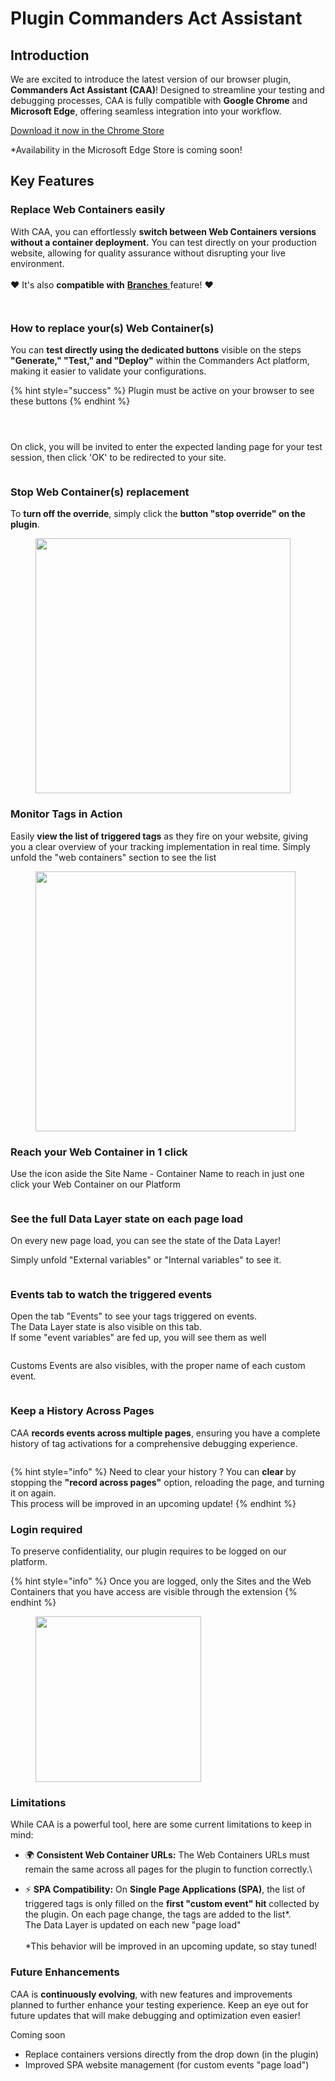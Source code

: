 # Plugin Commanders Act Assistant

## Introduction

We are excited to introduce the latest version of our browser plugin, **Commanders Act Assistant (CAA)**! Designed to streamline your testing and debugging processes, CAA is fully compatible with **Google Chrome** and **Microsoft Edge**, offering seamless integration into your workflow.

[Download it now in the Chrome Store](https://chromewebstore.google.com/detail/commanders-act-assistant/lfaifjhjdolnpnlgeohohaalbeidhlpj)

\*Availability in the Microsoft Edge Store is coming soon!

## Key Features &#x20;

### Replace Web Containers easily

With CAA, you can effortlessly **switch between Web Containers versions without a container deployment.** You can test directly on your production website, allowing for quality assurance without disrupting your live environment.\
\
:heart: It's also **compatible with** [**Branches** ](branches.md)feature! :heart:&#x20;

<figure><img src="../../../../../../../.gitbook/assets/image (13).png" alt=""><figcaption></figcaption></figure>

<figure><img src="../../../../../../../.gitbook/assets/Capture d&#x27;écran 2025-02-27 185120.png" alt=""><figcaption></figcaption></figure>

### How to replace your(s) Web Container(s)

You can **test directly using the dedicated buttons** visible on the steps **"Generate," "Test," and "Deploy"** within the Commanders Act platform, making it easier to validate your configurations.

{% hint style="success" %}
Plugin must be active on your browser to see these buttons
{% endhint %}

<figure><img src="../../../../../../../.gitbook/assets/image (570).png" alt=""><figcaption></figcaption></figure>

<figure><img src="../../../../../../../.gitbook/assets/image (571).png" alt=""><figcaption></figcaption></figure>

<figure><img src="../../../../../../../.gitbook/assets/image (572).png" alt=""><figcaption></figcaption></figure>

On click, you will be invited to enter the expected landing page for your test session, then click 'OK' to be redirected to your site.

<figure><img src="../../../../../../../.gitbook/assets/image (575).png" alt=""><figcaption></figcaption></figure>

### Stop Web Container(s) replacement&#x20;

To **turn off the override**, simply click the **button "stop override" on the plugin**.

<figure><img src="../../../../../../../.gitbook/assets/image (1) (1) (1).png" alt="" width="408"><figcaption></figcaption></figure>

### Monitor Tags in Action

Easily **view the list of triggered tags** as they fire on your website, giving you a clear overview of your tracking implementation in real time. Simply unfold the "web containers" section to see the list

<figure><img src="../../../../../../../.gitbook/assets/image (603).png" alt="" width="416"><figcaption></figcaption></figure>

### Reach your Web Container in 1 click

Use the icon aside the Site Name - Container Name to reach in just one click your Web Container on our Platform

<figure><img src="../../../../../../../.gitbook/assets/image (14).png" alt=""><figcaption></figcaption></figure>

### See the full Data Layer state on each page load

On every new page load, you can see the state of the Data Layer!

Simply unfold "External variables" or "Internal variables" to see it.

<figure><img src="../../../../../../../.gitbook/assets/image (605).png" alt=""><figcaption></figcaption></figure>

### Events tab to watch the triggered events

Open the tab "Events" to see your tags triggered on events.\
The Data Layer state is also visible on this tab.\
If some "event variables" are fed up, you will see them as well

<figure><img src="../../../../../../../.gitbook/assets/image (606).png" alt=""><figcaption></figcaption></figure>

Customs Events are also visibles, with the proper name of each custom event.

<figure><img src="../../../../../../../.gitbook/assets/image (608).png" alt=""><figcaption></figcaption></figure>

### Keep a History Across Pages

CAA **records events across multiple pages**, ensuring you have a complete history of tag activations for a comprehensive debugging experience.

<figure><img src="../../../../../../../.gitbook/assets/image (576).png" alt=""><figcaption></figcaption></figure>

{% hint style="info" %}
Need to clear your history ? You can **clear** by stopping the **"record across pages"** option, reloading the page, and turning it on again. \
This process will be improved in an upcoming update!
{% endhint %}

### Login required

To preserve confidentiality, our plugin requires to be logged on our platform.

{% hint style="info" %}
Once you are logged, only the Sites and the Web Containers that you have access are visible through the extension
{% endhint %}

<figure><img src="../../../../../../../.gitbook/assets/image (12).png" alt="" width="265"><figcaption></figcaption></figure>

### Limitations

While CAA is a powerful tool, here are some current limitations to keep in mind:

* 🌍 **Consistent Web Container URLs:** The Web Containers URLs must remain the same across all pages for the plugin to function correctly.\

* ⚡ **SPA Compatibility:** On **Single Page Applications (SPA)**, the list of triggered tags is only filled on the **first "custom event" hit** collected by the plugin. On each page change, the tags are added to the list\*. \
  The Data Layer is updated on each new "page load"\
  \
  \*This behavior will be improved in an upcoming update, so stay tuned!

### Future Enhancements

CAA is **continuously evolving**, with new features and improvements planned to further enhance your testing experience. Keep an eye out for future updates that will make debugging and optimization even easier!

Coming soon

* Replace containers versions directly from the drop down (in the plugin)
* Improved SPA website management (for custom events "page load")







